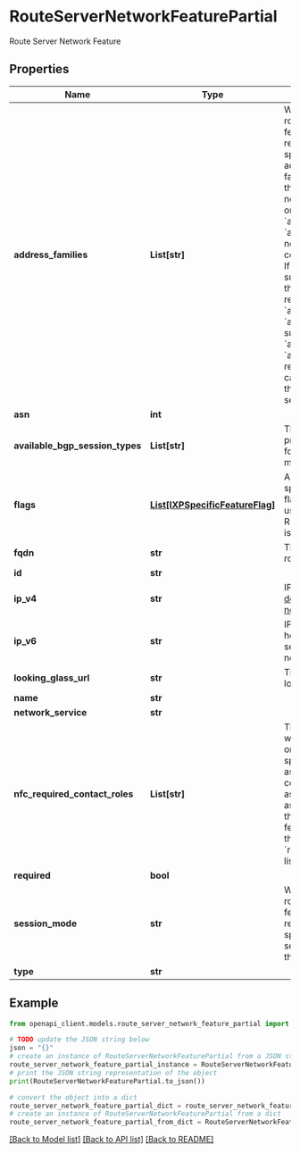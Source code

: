 # RouteServerNetworkFeaturePartial

Route Server Network Feature

## Properties

Name | Type | Description | Notes
------------ | ------------- | ------------- | -------------
**address_families** | **List[str]** | When creating a route server feature config, remember to specify which address family or families to use:  If the route server network feature only supports &#x60;af_inet&#x60;, then the &#x60;as_set_v4&#x60; in the network feature config is required.  If only &#x60;af_inet6&#x60; is supported, then the &#x60;as_set_v6&#x60; is required.  If both &#x60;af_inet&#x60; and &#x60;af_inet6&#x60; are supported, either &#x60;as_set_v4&#x60; or &#x60;as_set_v6&#x60; is required, but both can be provided in the network service config.  | [optional] 
**asn** | **int** |  | [optional] 
**available_bgp_session_types** | **List[str]** | The route server provides the following session modes.  | [optional] 
**flags** | [**List[IXPSpecificFeatureFlag]**](IXPSpecificFeatureFlag.md) | A list of IXP specific feature flags. This can be used to see if e.g. RPKI hard filtering is available. | [optional] 
**fqdn** | **str** | The FQDN of the route server.  | [optional] 
**id** | **str** |  | [optional] 
**ip_v4** | **str** | IPv4 address in [dot-decimal notation](https://en.wikipedia.org/wiki/Dot-decimal_notation) notation.  | [optional] 
**ip_v6** | **str** | IPv6 address in hexadecimal colon separated notation.  | [optional] 
**looking_glass_url** | **str** | The url of the looking glass.  | [optional] 
**name** | **str** |  | [optional] 
**network_service** | **str** |  | [optional] 
**nfc_required_contact_roles** | **List[str]** | The configuration will require at least one of each of the specified roles assigned to contacts.  The role assignments is associated with the network feature config through the &#x60;role_assignments&#x60; list property. | [optional] [readonly] 
**required** | **bool** |  | [optional] 
**session_mode** | **str** | When creating a route server feature config, remember to specify the same session_mode as the route server.  | [optional] 
**type** | **str** |  | 

## Example

```python
from openapi_client.models.route_server_network_feature_partial import RouteServerNetworkFeaturePartial

# TODO update the JSON string below
json = "{}"
# create an instance of RouteServerNetworkFeaturePartial from a JSON string
route_server_network_feature_partial_instance = RouteServerNetworkFeaturePartial.from_json(json)
# print the JSON string representation of the object
print(RouteServerNetworkFeaturePartial.to_json())

# convert the object into a dict
route_server_network_feature_partial_dict = route_server_network_feature_partial_instance.to_dict()
# create an instance of RouteServerNetworkFeaturePartial from a dict
route_server_network_feature_partial_from_dict = RouteServerNetworkFeaturePartial.from_dict(route_server_network_feature_partial_dict)
```
[[Back to Model list]](../README.md#documentation-for-models) [[Back to API list]](../README.md#documentation-for-api-endpoints) [[Back to README]](../README.md)


